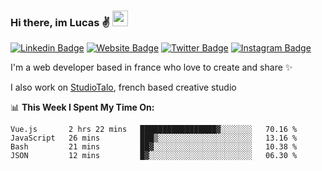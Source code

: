 ### Hi there, im Lucas ✌️ <img src="https://media.giphy.com/media/hvRJCLFzcasrR4ia7z/giphy.gif" width="25px">
[![Linkedin Badge](https://img.shields.io/badge/-LinkedIn-0e76a8?style=flat-square&logo=Linkedin&logoColor=white)](https://www.linkedin.com/in/lucasbellier/)
[![Website Badge](https://img.shields.io/badge/Website-3b5998?style=flat-square&logo=google-chrome&logoColor=white)](https://lucasblr.fr)
[![Twitter Badge](https://img.shields.io/badge/-Twitter-00acee?style=flat-square&logo=Twitter&logoColor=white)](https://twitter.com/ImJustLucas_)
[![Instagram Badge](https://img.shields.io/badge/-Instagram-e4405f?style=flat-square&logo=Instagram&logoColor=white)](https://instagram.com/luuucas.blr/)

I'm a web developer based in france who love to create and share ✨

I also work on [StudioTalo](https://talodev.fr), french based creative studio

📊 **This Week I Spent My Time On:**
<!--START_SECTION:waka-->

```text
Vue.js       2 hrs 22 mins   █████████████████▓░░░░░░░   70.16 %
JavaScript   26 mins         ███▒░░░░░░░░░░░░░░░░░░░░░   13.16 %
Bash         21 mins         ██▓░░░░░░░░░░░░░░░░░░░░░░   10.38 %
JSON         12 mins         █▓░░░░░░░░░░░░░░░░░░░░░░░   06.30 %
```

<!--END_SECTION:waka-->
